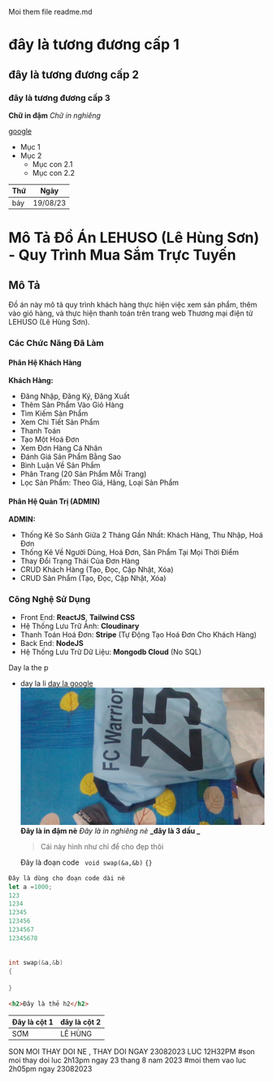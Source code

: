 Moi them file readme.md

# đây là tương đương cấp 1

## đây là tương đương cấp 2

### đây là tương đương cấp 3

**Chữ in đậm**
_Chữ in nghiêng_

[google](https://www.google.com/)

- Mục 1
- Mục 2
  - Mục con 2.1
  - Mục con 2.2

| Thứ | Ngày     |
| --- | -------- |
| bảy | 19/08/23 |

# Mô Tả Đồ Án LEHUSO (Lê Hùng Sơn) - Quy Trình Mua Sắm Trực Tuyến

## Mô Tả

Đồ án này mô tả quy trình khách hàng thực hiện việc xem sản phẩm, thêm vào giỏ hàng, và thực hiện thanh toán trên trang web Thương mại điện tử LEHUSO (Lê Hùng Sơn).

### Các Chức Năng Đã Làm

#### Phân Hệ Khách Hàng

**Khách Hàng:**

- Đăng Nhập, Đăng Ký, Đăng Xuất
- Thêm Sản Phẩm Vào Giỏ Hàng
- Tìm Kiếm Sản Phẩm
- Xem Chi Tiết Sản Phẩm
- Thanh Toán
- Tạo Một Hoá Đơn
- Xem Đơn Hàng Cá Nhân
- Đánh Giá Sản Phẩm Bằng Sao
- Bình Luận Về Sản Phẩm
- Phân Trang (20 Sản Phẩm Mỗi Trang)
- Lọc Sản Phẩm: Theo Giá, Hãng, Loại Sản Phẩm

#### Phân Hệ Quản Trị (ADMIN)

**ADMIN:**

- Thống Kê So Sánh Giữa 2 Tháng Gần Nhất: Khách Hàng, Thu Nhập, Hoá Đơn
- Thống Kê Về Người Dùng, Hoá Đơn, Sản Phẩm Tại Mọi Thời Điểm
- Thay Đổi Trạng Thái Của Đơn Hàng
- CRUD Khách Hàng (Tạo, Đọc, Cập Nhật, Xóa)
- CRUD Sản Phẩm (Tạo, Đọc, Cập Nhật, Xóa)

### Công Nghệ Sử Dụng

- Front End: **ReactJS**, **Tailwind CSS**
- Hệ Thống Lưu Trữ Ảnh: **Cloudinary**
- Thanh Toán Hoá Đơn: **Stripe** (Tự Động Tạo Hoá Đơn Cho Khách Hàng)
- Back End: **NodeJS**
- Hệ Thống Lưu Trữ Dữ Liệu: **Mongodb Cloud** (No SQL)

Day la the p

- day la li
  [day la google](https://google.com)
  ![Day la hinh anh](./image/WIN_20230119_23_07_29_Pro.jpg)
  **Đây là in đậm nè**
  _Đây là in nghiêng nè_
  **_đây là 3 dấu _**

  > Cái này hình như chỉ để cho đẹp thôi

  Đây là đoạn code ` void swap(&a,&b)`
  `{}`

```js
Đây là dùng cho đoạn code dài nè
let a =1000;
123
1234
12345
123456
1234567
12345678
```

```cpp

int swap(&a,&b)
{

}
```

```html
<h2>Đây là thẻ h2</h2>
```

| Đây là cột 1 | đây là cột 2 |
| ------------ | ------------ |
| SƠM          | LÊ HÙNG      |

SON MOI THAY DOI NE , THAY DOI NGAY 23082023 LUC 12H32PM
#son moi thay doi luc 2h13pm ngay 23 thang 8 nam 2023
#moi them vao luc 2h05pm ngay 23082023
